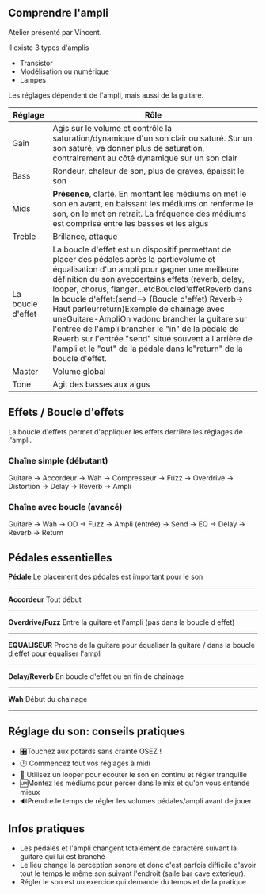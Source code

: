 ## Comprendre l'ampli

Atelier présenté par Vincent.

Il existe 3 types d'amplis

- Transistor
- Modélisation ou numérique
- Lampes

Les réglages dépendent de l'ampli, mais aussi de la guitare.

| Réglage           | Rôle                                                                                                                                                                                                                                                                                                                                                                                                                                                                                                                                                                                               |
|-------------------|----------------------------------------------------------------------------------------------------------------------------------------------------------------------------------------------------------------------------------------------------------------------------------------------------------------------------------------------------------------------------------------------------------------------------------------------------------------------------------------------------------------------------------------------------------------------------------------------------| 
| Gain              | Agis sur le volume et contrôle la saturation/dynamique d'un son clair ou saturé. Sur un son saturé, va donner plus de saturation, contrairement au côté dynamique sur un son clair                                                                                                                                                                                                                                                                                                                                                                                                                 |
| Bass              | Rondeur, chaleur de son, plus de graves, épaissit le son                                                                                                                                                                                                                                                                                                                                                                                                                                                                                                                                           |
| Mids              | **Présence**, clarté. En montant les médiums on met le son en avant, en baissant les médiums on renferme le son, on le met en retrait. La fréquence des médiums est comprise entre les basses et les aigus                                                                                                                                                                                                                                                                                                                                                                                         |
| Treble            | Brillance, attaque                                                                                                                                                                                                                                                                                                                                                                                                                                                                                                                                                                                 |
| La boucle d'effet | La boucle d'effet est un dispositif permettant de placer des pédales après la partievolume et équalisation d'un ampli pour gagner une meilleure définition du son aveccertains effets (reverb, delay, looper, chorus, flanger...etcBoucled'effetReverb dans la boucle d'effet:(send--> (Boucle d'effet) Reverb-> Haut parleurreturn)Exemple de chainage avec uneGuitare-AmpliOn vadonc brancher la guitare sur l'entrée de l'ampli brancher le "in" de la pédale de Reverb sur l'entrée "send" situé souvent a l'arrière de l'ampli et le "out" de la pédale dans le"return" de la boucle d'effet. |
| Master            | Volume global                                                                                                                                                                                                                                                                                                                                                                                                                                                                                                                                                                                      |
| Tone              | Agit des basses aux aigus                                                                                                                                                                                                                                                                                                                                                                                                                                                                                                                                                                          |

## Effets / Boucle d'effets

La boucle d'effets permet d'appliquer les effets derrière les réglages de l'ampli.

### Chaîne simple (débutant)

Guitare → Accordeur → Wah → Compresseur → Fuzz → Overdrive → Distortion → Delay → Reverb → Ampli

### Chaîne avec boucle (avancé)

Guitare → Wah → OD → Fuzz → Ampli (entrée) → Send → EQ → Delay → Reverb → Return

## Pédales essentielles

**Pédale** Le placement des pédales est important pour le son

--- 
**Accordeur** Tout début

--- 
**Overdrive/Fuzz** Entre la guitare et l'ampli (pas dans la boucle d effet)

---
**EQUALISEUR**
Proche de la guitare pour équaliser la guitare / dans la boucle d effet pour équaliser l'ampli

--- 
**Delay/Reverb**
En boucle d'effet ou en fin de chainage

--- 
**Wah**
Début du chainage

---

## Réglage du son: conseils pratiques

- 🎛️Touchez aux potards sans crainte OSEZ !
- 🕛 Commencez tout vos réglages à midi
- 🔄 Utilisez un looper pour écouter le son en continu et régler tranquille
- 🆙Montez les médiums pour percer dans le mix et qu'on vous entende mieux
- 🔊Prendre le temps de régler les volumes pédales/ampli avant de jouer

## Infos pratiques

- Les pédales et l'ampli changent totalement de caractère suivant la guitare qui lui est branché
- Le lieu change la perception sonore et donc c'est parfois difficile d'avoir tout le temps le même son suivant
  l'endroit (salle bar cave exterieur).
- Régler le son est un exercice qui demande du temps et de la pratique